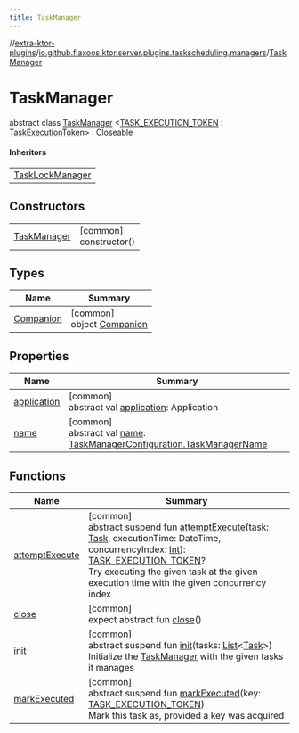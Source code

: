 ```yaml
---
title: TaskManager
---
```


//[extra-ktor-plugins](../../../index.md)/[io.github.flaxoos.ktor.server.plugins.taskscheduling.managers](../index.md)/[TaskManager](index.md)

# TaskManager

abstract class [TaskManager](index.md)
&lt;[TASK_EXECUTION_TOKEN](index.md) : [TaskExecutionToken](../-task-execution-token/index.md)&gt; : Closeable

#### Inheritors

|                                                                                                                         |
|-------------------------------------------------------------------------------------------------------------------------|
| [TaskLockManager](../../io.github.flaxoos.ktor.server.plugins.taskscheduling.managers.lock/-task-lock-manager/index.md) |

## Constructors

|                                 |                           |
|---------------------------------|---------------------------|
| [TaskManager](-task-manager.md) | [common]<br>constructor() |

## Types

| Name                             | Summary                                             |
|----------------------------------|-----------------------------------------------------|
| [Companion](-companion/index.md) | [common]<br>object [Companion](-companion/index.md) |

## Properties

| Name                          | Summary                                                                                                                                          |
|-------------------------------|--------------------------------------------------------------------------------------------------------------------------------------------------|
| [application](application.md) | [common]<br>abstract val [application](application.md): Application                                                                              |
| [name](name.md)               | [common]<br>abstract val [name](name.md): [TaskManagerConfiguration.TaskManagerName](../-task-manager-configuration/-task-manager-name/index.md) |

## Functions

| Name                                                                                                                                                               | Summary                                                                                                                                                                                                                                                                                                                                                                                                                   |
|--------------------------------------------------------------------------------------------------------------------------------------------------------------------|---------------------------------------------------------------------------------------------------------------------------------------------------------------------------------------------------------------------------------------------------------------------------------------------------------------------------------------------------------------------------------------------------------------------------|
| [attemptExecute](attempt-execute.md)                                                                                                                               | [common]<br>abstract suspend fun [attemptExecute](attempt-execute.md)(task: [Task](../../io.github.flaxoos.ktor.server.plugins.taskscheduling.tasks/-task/index.md), executionTime: DateTime, concurrencyIndex: [Int](https://kotlinlang.org/api/latest/jvm/stdlib/kotlin/-int/index.md)): [TASK_EXECUTION_TOKEN](index.md)?<br>Try executing the given task at the given execution time with the given concurrency index |
| [close](../../io.github.flaxoos.ktor.server.plugins.taskscheduling.managers.lock.database/-database-task-lock-manager/index.md#539526881%2FFunctions%2F1182336650) | [common]<br>expect abstract fun [close](../../io.github.flaxoos.ktor.server.plugins.taskscheduling.managers.lock.database/-database-task-lock-manager/index.md#539526881%2FFunctions%2F1182336650)()                                                                                                                                                                                                                      |
| [init](init.md)                                                                                                                                                    | [common]<br>abstract suspend fun [init](init.md)(tasks: [List](https://kotlinlang.org/api/latest/jvm/stdlib/kotlin.collections/-list/index.md)&lt;[Task](../../io.github.flaxoos.ktor.server.plugins.taskscheduling.tasks/-task/index.md)&gt;)<br>Initialize the [TaskManager](index.md) with the given tasks it manages                                                                                                  |
| [markExecuted](mark-executed.md)                                                                                                                                   | [common]<br>abstract suspend fun [markExecuted](mark-executed.md)(key: [TASK_EXECUTION_TOKEN](index.md))<br>Mark this task as, provided a key was acquired                                                                                                                                                                                                                                                                |

